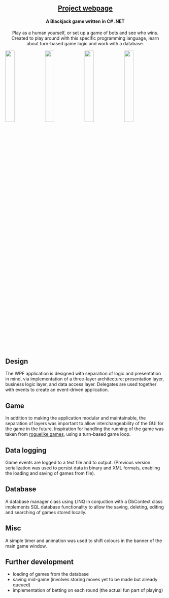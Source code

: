 
<h2 align="center">
  <a href="https://www.moniqueaxt.com/portfolio/csharp-project/" target="_blank">
    Project webpage
  </a>
</h2>

<h4 align="center">A Blackjack game written in C# .NET</h4>
<p align="center"> Play as a human yourself, or set up a game of bots and see who wins. Created to play around with this specific programming language, learn about turn-based game logic and work with a database.</p>

<img src="https://www.moniqueaxt.com/images/gallery-BJ-Main_screen_1.jpg" width="24%"></img>
<img src="https://www.moniqueaxt.com/images/gallery-BJ-Main_screen_2.jpg" width="24%"></img>
<img src="https://www.moniqueaxt.com/images/gallery-BJ-Game_settings.jpg" width="24%"></img>
<img src="https://www.moniqueaxt.com/images/gallery-BJ-database.jpg" width="24%"></img>

## Design

The WPF application is designed with separation of logic and presentation in mind, via implementation of a three-layer architecture: presentation layer, business logic layer, and data access layer. Delegates are used together with events to create an event-driven application.

## Game

In addition to making the application modular and maintainable, the separation of layers was important to allow interchangeability of the GUI for the game in the future. Inspiration for handling the running of the game was taken from [roguelike games](https://en.wikipedia.org/wiki/Roguelike), using a turn-based game loop.

## Data logging

Game events are logged to a text file and to output. (Previous version: serialization was used to persist data in binary and XML formats, enabling the loading and saving of games from file).

## Database

A database manager class using LINQ in conjuction with a DbContext class implements SQL database functionality to allow the saving, deleting, editing and searching of games stored locally. 

## Misc

A simple timer and animation was used to shift colours in the banner of the main game window.

## Further development

- loading of games from the database
- saving mid-game (involves storing moves yet to be made but already queued)
- implementation of betting on each round (the actual fun part of playing)
